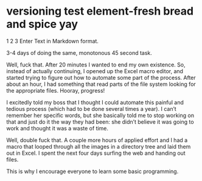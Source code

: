 # versioning test element-fresh bread and spice yay
1 2 3
Enter Text in Markdown format. 


3-4 days of doing the same, monotonous 45 second task.

Well, fuck that. After 20 minutes I wanted to end my own existence. So, instead of actually continuing, I opened up the Excel macro editor, and started trying to figure out how to automate some part of the process. After about an hour, I had something that read parts of the file system looking for the appropriate files. Hooray, progress!

I excitedly told my boss that I thought I could automate this painful and tedious process (which had to be done several times a year). I can’t remember her specific words, but she basically told me to stop working on that and just do it the way they had been: she didn’t believe it was going to work and thought it was a waste of time.

Well, double fuck that. A couple more hours of applied effort and I had a macro that looped through all the images in a directory tree and laid them out in Excel. I spent the next four days surfing the web and handing out files.

This is why I encourage everyone to learn some basic programming.

